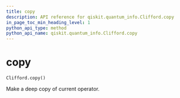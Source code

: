 ```yaml
---
title: copy
description: API reference for qiskit.quantum_info.Clifford.copy
in_page_toc_min_heading_level: 1
python_api_type: method
python_api_name: qiskit.quantum_info.Clifford.copy
---
```


# copy

<span id="qiskit.quantum_info.Clifford.copy" />

`Clifford.copy()`

Make a deep copy of current operator.

